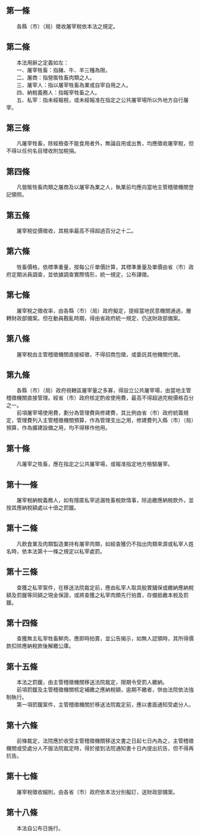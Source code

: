 第一條 
-------
　　各縣（市）（局）徵收屠宰稅依本法之規定。  


第二條 
-------
　　本法用辭之定義如左：  
　　一、屠宰牲畜：指豬、牛、羊三種為限。  
　　二、屠商：指營販牲畜肉類之人。  
　　三、屠宰人：指以屠宰牲畜為業或自宰自用之人。  
　　四、納稅義務人：指報宰牲畜之人。  
　　五、私宰：指未經報稅，或未經報准在指定之公共屠宰場所以外地方自行屠宰。  


第三條 
-------
　　凡屠宰牲畜，除經檢查不能食用者外，無論自用或出售，均應徵收屠宰稅，但不得以任何名目增收附加稅捐。  


第四條 
-------
　　凡營販牲畜肉類之屠商及以屠宰為業之人，執業前均應向當地主管稽徵機關登記領照。  


第五條 
-------
　　屠宰稅從價徵收，其稅率最高不得超過百分之十二。  


第六條 
-------
　　牲畜價格，依標準重量，按每公斤單價計算，其標準重量及單價由省（市）政府定期派員調查，並依據調查實際情形，統一規定，公布課徵。  


第七條 
-------
　　屠宰稅之徵收率，由各縣（市）（局）政府擬定，提經當地民意機關通過，層轉財政部備案。但在動員戡亂時期，得由省政府統一規定，仍送財政部備案。  


第八條 
-------
　　屠宰稅由主管稽徵機關直接經徵，不得招商包徵，或委託其他機關代徵。  


第九條 
-------
　　各縣（市）（局）政府視轄區屠宰量之多寡，得設立公共屠宰場，由當地主管稽徵機關直接管理。經省（市）政府核定酌收使用費，最高不得超過完稅價格百分之一。  
　　前項屠宰場使用費，劃分為管理費與修建費，其比例由省（市）政府統籌規定，管理費列入主管稽徵機關預算，作為管理支出之用，修建費列入縣（市）（局）預算，作為擴建設備之用，均不得移作他用。  


第十條 
-------
　　凡屠宰之牲畜，應在指定之公共屠宰場，或報准指定地方檢驗屠宰。  


第十一條 
---------
　　屠宰稅納稅義務人，如有隱匿私宰逃漏牲畜稅款情事，除追繳應納稅款外，並按其應納稅額處以十倍之罰鍰。  


第十二條 
---------
　　凡飲食業及肉類製造業持有屠宰肉類，如經查獲仍不指出肉類來源或私宰人姓名時，依本法第十一條之規定以私宰處罰。  


第十三條 
---------
　　查獲之私宰案件，在移送法院裁定前，應由私宰人取具殷實舖保或繳納應納稅額及罰鍰等同額之現金保證，或將查獲之私宰肉類先行拍賣，存備抵繳本稅及罰鍰。  


第十四條 
---------
　　查獲無主私宰牲畜鮮肉，應即時拍賣，並公告揭示，如無人認領時，其所得價款扣除應納稅款後解繳公庫。  


第十五條 
---------
　　本法之罰鍰，由主管稽徵機關移送法院裁定，限期令受罰人繳納。  
　　前項罰鍰及主管稽徵機關核定補繳之應納稅額，逾期不繳者，併由法院依法強制執行。  
　　第一項罰鍰案件，主管稽徵機關於移送法院裁定前，應以書面通知受處分人。  


第十六條 
---------
　　前條裁定，法院應於收受主管稽徵機關移送文書之日起七日內為之，主管稽徵機關或受處分人不服法院裁定時，得於接到法院通知書十日內提出抗告，但不得再抗告。  


第十七條 
---------
　　屠宰稅徵收細則，由各省（市）政府依本法分別擬訂，送財政部備案。  


第十八條 
---------
　　本法自公布日施行。